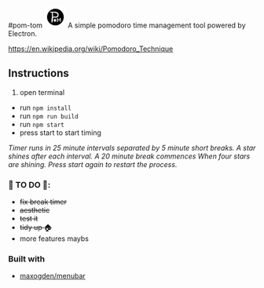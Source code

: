 #pom-tom <img src="https://github.com/pang-s/pom-tom/blob/master/IconTemplate@2x.png?raw=true"> 
A simple pomodoro time management tool powered by Electron.

https://en.wikipedia.org/wiki/Pomodoro_Technique
## Instructions

1. open terminal
- run `npm install`
- run `npm run build`
- run `npm start`
- press start to start timing

<i> Timer runs in 25 minute intervals separated by 5 minute short breaks. A star shines after each interval. A 20 minute break commences When four stars are shining. Press start again to restart the process. </i>

### :construction: TO DO :construction::
- <strike> fix break timer </strike>
- <strike> aesthetic </strike>
- <strike> test it </strike>
- <strike> tidy up :house: </strike>
- more features maybs

### Built with

- [maxogden/menubar](https://github.com/maxogden/menubar)
